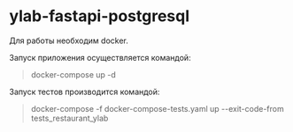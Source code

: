 # ylab-fastapi-postgresql

Для работы необходим docker.

Запуск приложения осуществляется командой:
> docker-compose up -d
>

Запуск тестов производится командой:
> docker-compose -f docker-compose-tests.yaml up --exit-code-from tests_restaurant_ylab
>
